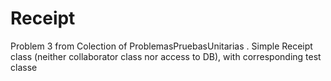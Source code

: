 # Receipt
Problem 3 from Colection of ProblemasPruebasUnitarias .
Simple Receipt class (neither collaborator class nor access to DB), with corresponding test classe
